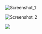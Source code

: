 ![Screenshot_1](https://github.com/Dulon18/100_JsPracticeProject/assets/80118217/88ce178a-4813-445f-b2ae-f5a27a58916c)


![Screenshot_2]()
<p class="align:center">
  <img class="width:120px" src="https://github.com/Dulon18/100_JsPracticeProject/assets/80118217/93a2dd8d-5d37-4338-b690-c3079014d878" />
</p>
